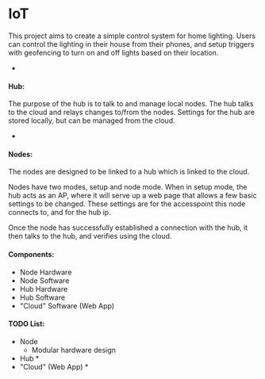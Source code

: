 # IoT
This project aims to create a simple control system for home lighting.
Users can control the lighting in their house from their phones,
and setup triggers with geofencing to turn on and off lights based on their location.

-
#### Hub:
The purpose of the hub is to talk to and manage local nodes.
The hub talks to the cloud and relays changes to/from the nodes.
Settings for the hub are stored locally, but can be managed from the cloud.

-
#### Nodes:
The nodes are designed to be linked to a hub which is linked to the cloud.

Nodes have two modes, setup and node mode.
When in setup mode, the hub acts as an AP,
where it will serve up a web page that allows a few basic settings to be changed.
These settings are for the accesspoint this node connects to, and for the hub ip.

Once the node has successfully established a connection with the hub,
it then talks to the hub, and verifies using the cloud.

#### Components:
* Node Hardware
* Node Software
* Hub Hardware
* Hub Software
* "Cloud" Software (Web App)

#### TODO List:
* Node
  * Modular hardware design
* Hub
  * 
* "Cloud" (Web App)
  * 
